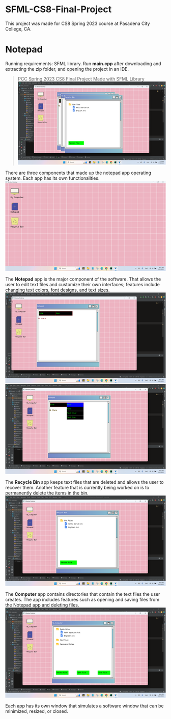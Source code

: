 # SFML-CS8-Final-Project
This project was made for CS8 Spring 2023 course at Pasadena City College, CA. 
# Notepad
Running requirements: SFML library. Run **main.cpp** after downloading and extracting the zip folder, and opening the project in an IDE.
> PCC Spring 2023 CS8 Final Project Made with SFML Library
![software](https://github.com/phyulwin/SFML-CS8-Final-Project/blob/main/Screenshot%20(829).png)

There are three components that made up the notepad app operating system. Each app has its own functionalities. 
![](https://github.com/phyulwin/SFML-CS8-Final-Project/blob/main/Screenshot%20(823).png)

The **Notepad** app is the major component of the software. That allows the user to edit text files and customize their own interfaces; features include changing text colors, font designs, and text sizes. 
![](https://github.com/phyulwin/SFML-CS8-Final-Project/blob/main/Screenshot%20(824).png)
![](https://github.com/phyulwin/SFML-CS8-Final-Project/blob/main/Screenshot%20(825).png)

The **Recycle Bin** app keeps text files that are deleted and allows the user to recover them. Another feature that is currently being worked on is to permanently delete the items in the bin.
![](https://github.com/phyulwin/SFML-CS8-Final-Project/blob/main/Screenshot%20(827).png)

The **Computer** app contains directories that contain the text files the user creates. The app includes features such as opening and saving files from the Notepad app and deleting files. 
![](https://github.com/phyulwin/SFML-CS8-Final-Project/blob/main/Screenshot%20(828).png)

Each app has its own window that simulates a software window that can be minimized, resized, or closed. 
